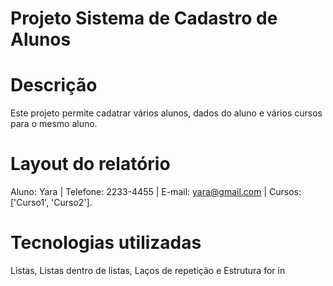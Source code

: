 # Projeto Sistema de Cadastro de Alunos

# Descrição
Este projeto permite cadatrar vários alunos, dados do aluno e vários cursos para o mesmo aluno.

# Layout do relatório
Aluno: Yara | Telefone: 2233-4455 | E-mail: yara@gmail.com | Cursos: ['Curso1', 'Curso2'].

# Tecnologias utilizadas
Listas, Listas dentro de listas, Laços de repetição e Estrutura for in
